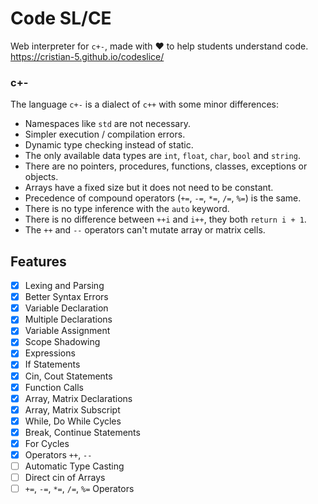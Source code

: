 
# Code SL/CE

Web interpreter for `c+-`, made with ❤️ to help students understand code.
https://cristian-5.github.io/codeslice/

### c+-

The language `c+-` is a dialect of `c++` with some minor differences:

- Namespaces like `std` are not necessary.
- Simpler execution / compilation errors.
- Dynamic type checking instead of static.
- The only available data types are `int`, `float`, `char`, `bool` and `string`.
- There are no pointers, procedures, functions, classes, exceptions or objects.
- Arrays have a fixed size but it does not need to be constant.
- Precedence of compound operators (`+=`, `-=`, `*=`, `/=`, `%=`) is the same.
- There is no type inference with the `auto` keyword.
- There is no difference between `++i` and `i++`, they both `return i + 1`.
- The `++` and `--` operators can't mutate array or matrix cells.

## Features

- [x] Lexing and Parsing
- [x] Better Syntax Errors
- [x] Variable Declaration
- [x] Multiple Declarations
- [x] Variable Assignment
- [x] Scope Shadowing
- [x] Expressions
- [x] If Statements
- [x] Cin, Cout Statements
- [x] Function Calls
- [x] Array, Matrix Declarations
- [x] Array, Matrix Subscript
- [x] While, Do While Cycles
- [x] Break, Continue Statements
- [x] For Cycles
- [x] Operators `++`, `--` 
- [ ] Automatic Type Casting
- [ ] Direct cin of Arrays
- [ ] `+=`, `-=`, `*=`, `/=`, `%=` Operators
